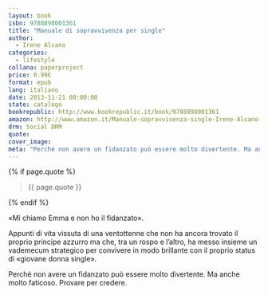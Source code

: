 ```yaml
---
layout: book
isbn: 9788898001361
title: "Manuale di sopravvivenza per single"
author:
  - Irene Alcano
categories:
  - lifestyle
collana: paperproject
price: 0.99€
format: epub
lang: italiano
date: 2013-11-21 00:00:00
state: catalogo
bookrepublic: http://www.bookrepublic.it/book/9788898001361
amazon: http://www.amazon.it/Manuale-sopravvivenza-single-Irene-Alcano-ebook/dp/B00GTU6DQK/
drm: Social DRM
quote:
cover_image:
meta: "Perché non avere un fidanzato può essere molto divertente. Ma anche molto faticoso. Provare per credere."
---
```


{% if page.quote %}
<blockquote>
    {{ page.quote }}
</blockquote>
{% endif %}

«Mi chiamo Emma e non ho il fidanzato».

Appunti di vita vissuta di una ventottenne che non ha ancora trovato il proprio principe azzurro ma che, tra un rospo e l’altro, ha messo insieme un vademecum strategico per convivere in modo brillante con il proprio status di «giovane donna single».

Perché non avere un fidanzato può essere molto divertente. Ma anche molto faticoso. Provare per credere.